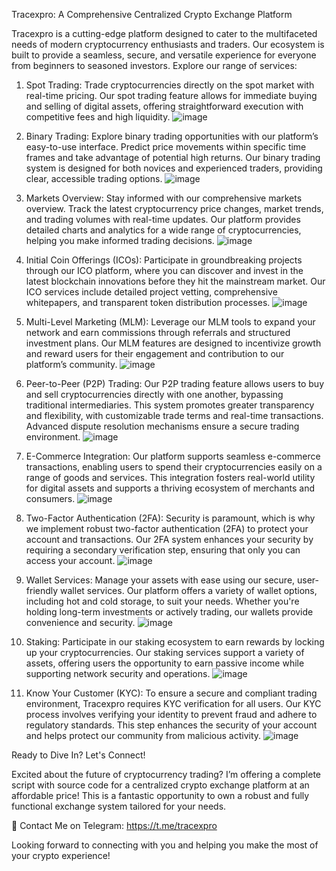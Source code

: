 Tracexpro: A Comprehensive Centralized Crypto Exchange Platform

Tracexpro is a cutting-edge platform designed to cater to the multifaceted needs of modern cryptocurrency enthusiasts and traders. Our ecosystem is built to provide a seamless, secure, and versatile experience for everyone from beginners to seasoned investors. Explore our range of services:

1. Spot Trading:
Trade cryptocurrencies directly on the spot market with real-time pricing. Our spot trading feature allows for immediate buying and selling of digital assets, offering straightforward execution with competitive fees and high liquidity.
![image](https://github.com/user-attachments/assets/4d43aa25-0740-4995-83fe-46ffaca936bd)

2. Binary Trading:
Explore binary trading opportunities with our platform’s easy-to-use interface. Predict price movements within specific time frames and take advantage of potential high returns. Our binary trading system is designed for both novices and experienced traders, providing clear, accessible trading options.
![image](https://github.com/user-attachments/assets/a865c671-892b-44a8-98bf-ef359ac4b9de)

3. Markets Overview:
Stay informed with our comprehensive markets overview. Track the latest cryptocurrency price changes, market trends, and trading volumes with real-time updates. Our platform provides detailed charts and analytics for a wide range of cryptocurrencies, helping you make informed trading decisions.
![image](https://github.com/user-attachments/assets/3b141ea1-b339-41ae-bce1-e3aedb0eb409)

4. Initial Coin Offerings (ICOs):
Participate in groundbreaking projects through our ICO platform, where you can discover and invest in the latest blockchain innovations before they hit the mainstream market. Our ICO services include detailed project vetting, comprehensive whitepapers, and transparent token distribution processes.
![image](https://github.com/user-attachments/assets/46e83e5c-f563-4941-8c7f-477935afa384)

5. Multi-Level Marketing (MLM):
Leverage our MLM tools to expand your network and earn commissions through referrals and structured investment plans. Our MLM features are designed to incentivize growth and reward users for their engagement and contribution to our platform’s community.
![image](https://github.com/user-attachments/assets/ddff27ac-b7f2-4c27-b28f-83d64e144d4b)

6. Peer-to-Peer (P2P) Trading:
Our P2P trading feature allows users to buy and sell cryptocurrencies directly with one another, bypassing traditional intermediaries. This system promotes greater transparency and flexibility, with customizable trade terms and real-time transactions. Advanced dispute resolution mechanisms ensure a secure trading environment.
![image](https://github.com/user-attachments/assets/41c200f6-a1c8-4de3-a24e-fd66b8fb5402)

7. E-Commerce Integration:
Our platform supports seamless e-commerce transactions, enabling users to spend their cryptocurrencies easily on a range of goods and services. This integration fosters real-world utility for digital assets and supports a thriving ecosystem of merchants and consumers.
![image](https://github.com/user-attachments/assets/3cc55c46-df1b-4b09-b176-1b6496d9ba59)

8. Two-Factor Authentication (2FA):
Security is paramount, which is why we implement robust two-factor authentication (2FA) to protect your account and transactions. Our 2FA system enhances your security by requiring a secondary verification step, ensuring that only you can access your account.
![image](https://github.com/user-attachments/assets/6b0d0519-dce6-4097-91b9-f1b1ff2453db)

9. Wallet Services:
Manage your assets with ease using our secure, user-friendly wallet services. Our platform offers a variety of wallet options, including hot and cold storage, to suit your needs. Whether you're holding long-term investments or actively trading, our wallets provide convenience and security.
![image](https://github.com/user-attachments/assets/2c80bdc9-644c-4943-b242-db1ca5da7693)

10. Staking:
Participate in our staking ecosystem to earn rewards by locking up your cryptocurrencies. Our staking services support a variety of assets, offering users the opportunity to earn passive income while supporting network security and operations.
![image](https://github.com/user-attachments/assets/3894d388-63b1-440b-9862-e053276cdcd3)

11. Know Your Customer (KYC):
To ensure a secure and compliant trading environment, Tracexpro requires KYC verification for all users. Our KYC process involves verifying your identity to prevent fraud and adhere to regulatory standards. This step enhances the security of your account and helps protect our community from malicious activity.
![image](https://github.com/user-attachments/assets/33b6c210-eea4-472f-b9b3-cb829f707712)

Ready to Dive In? Let's Connect!

Excited about the future of cryptocurrency trading? I’m offering a complete script with source code for a centralized crypto exchange platform at an affordable price! This is a fantastic opportunity to own a robust and fully functional exchange system tailored for your needs.

📲 Contact Me on Telegram: https://t.me/tracexpro

Looking forward to connecting with you and helping you make the most of your crypto experience!


